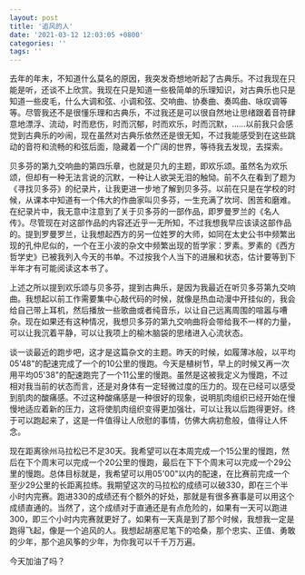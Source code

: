 ```yaml
---
layout: post
title: '追风的人'
date: '2021-03-12 12:03:05 +0800'
categories: ''
tags: ''
---
```


去年的年末，不知道什么莫名的原因，我突发奇想地听起了古典乐。不过我现在只能是听，还谈不上欣赏。我现在只是知道一些极简单的乐理知识，对古典乐也只是知道一些皮毛，什么大调和弦、小调和弦、交响曲、协奏曲、奏鸣曲、咏叹调等等。尽管我还不是很懂乐理和古典乐，不过我还是可以很自然地让思绪跟着音符肆意地漂浮、流动，时而悲伤，时而沉郁，时而欢乐，时而沉默，……以前我只会感觉到古典乐的吵闹，现在虽然对古典乐依然还是很无知，不过我能感受到在这些跳动的音符和流畅的和弦后面，隐藏着一个广阔的世界，等待我去发现，去探索。

贝多芬的第九交响曲的第四乐章，也就是贝九的主题，即欢乐颂。虽然名为欢乐颂，但却有一种无法言说的沉默，一种让人欲哭无泪的触恸。前不久在看到了题为《寻找贝多芬》的纪录片，让我更进一步地了解到贝多芬。以前在只是在学校的时候，从课本中知道有一个伟大的作曲家叫贝多芬，一生充满了坎坷、困苦和磨难。在纪录片中，我无意中注意到了关于贝多芬的一部作品，即罗曼罗兰的《名人传》。尽管现在对这部作品的内容还近乎一无所知，不过我想我早应该读这部作品的。提到罗曼罗兰，让我想起西方的另一位姓罗的大师，如同在太史公书中频繁出现的孔仲尼似的，一个在王小波的杂文中频繁出现的哲学家：罗素。罗素的《西方哲学史》已被我列入今天的书单。不过按我个人当下的进展和状态，估计要等到下半年才有可能阅读这本书了。

上述之所以提到欢乐颂与贝多芬，提到古典乐，是因为我最近在听贝多芬第九交响曲。我想起以前工作需要集中心敲代码的时候，就像是热血动漫中开挂似的，我会给自己带上耳机，然后播放一些歌曲或者纯音乐，以让自己远离周围的喧嚣与嘈杂。现在如果还有这种情况，我想贝多芬的第九交响曲将会带给我不一样的力量，可以让我沉着平静，可以让我项上的榆木脑袋的思绪进入心流状态。

谈一谈最近的跑步吧，这才是这篇杂文的主题。昨天的时候，如履薄冰般，以平均05'48"的配速完成了一个的10公里的慢跑。今天是植树节，早上的时候又再一次用平均05'38"的配速跑完了一个11公里的慢跑。虽然是这被我定义为慢跑，不过相对我当前的状态而言，还是对身体有一定轻微过度的压力的。现在已经可以感受到肌肉的酸痛感。不过这种酸痛感是一种很好的现象，说明肌肉组织已经开始在慢慢地适应着新的压力，这将使肌肉组织变得更加强壮，可以让我以后跑得更好。终于可以跑起来了，这是一件值得让人欣慰的事情，仿佛大病初愈般，值得让人怀念。

现在距离徐州马拉松已不足30天。我希望可以在本周完成一个15公里的慢跑，然后在下个周末可以完成一个20公里的慢跑，最后在下下个周末可以完成一个29公里的慢跑。总体目标就是，我希望可以用05'00"以内的配速，在比赛前完成一个至少29公里的长距离拉练。我期望这次的马拉松的成绩可以破330，即在三个半小时内完赛。跑进330的成绩还有个额外的好处，那就是有很多赛事是可以用这个成绩直通的。当然了，这个成绩对于直通还是有点危险的，如果有一天可以跑进300，即三个小时内完赛就更好了。如果有一天真是到了那个时候，我想我一定是跑得飞起，像是一个追风的人。我想起胡塞尼笔下的哈桑，那个忠实、正值、勇敢的少年，那个追风筝的少年，为你我可以千千万万遍。

今天加油了吗？
